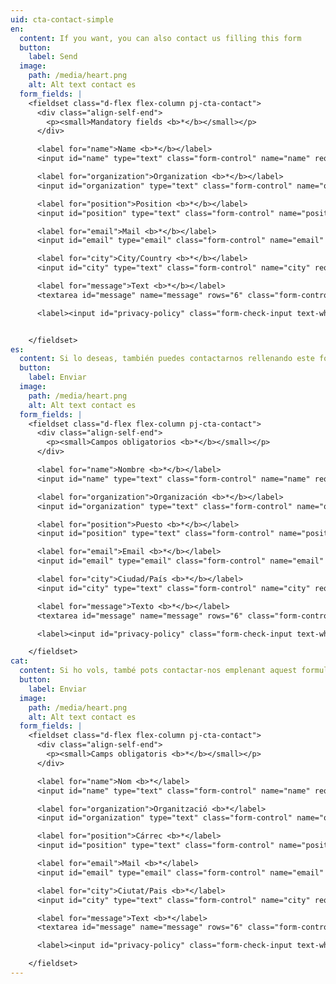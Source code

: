 ```yaml
---
uid: cta-contact-simple
en:
  content: If you want, you can also contact us filling this form
  button:
    label: Send
  image:
    path: /media/heart.png
    alt: Alt text contact es
  form_fields: |
    <fieldset class="d-flex flex-column pj-cta-contact">
      <div class="align-self-end">
        <p><small>Mandatory fields <b>*</b></small></p>
      </div>

      <label for="name">Name <b>*</b></label>
      <input id="name" type="text" class="form-control" name="name" required />

      <label for="organization">Organization <b>*</b></label>
      <input id="organization" type="text" class="form-control" name="organization" required />

      <label for="position">Position <b>*</b></label>
      <input id="position" type="text" class="form-control" name="position" required />

      <label for="email">Mail <b>*</b></label>
      <input id="email" type="email" class="form-control" name="email" required />

      <label for="city">City/Country <b>*</b></label>
      <input id="city" type="text" class="form-control" name="city" required/>

      <label for="message">Text <b>*</b></label>
      <textarea id="message" name="message" rows="6" class="form-control" required></textarea>

      <label><input id="privacy-policy" class="form-check-input text-white" type="checkbox" name="privacy-policy" required> I accept <a href="/en/privacy-policy" class="text-link"><b>the Privacy Policy</b></a></label>


    </fieldset>
es:
  content: Si lo deseas, también puedes contactarnos rellenando este formulario
  button:
    label: Enviar
  image:
    path: /media/heart.png
    alt: Alt text contact es
  form_fields: |
    <fieldset class="d-flex flex-column pj-cta-contact">
      <div class="align-self-end">
        <p><small>Campos obligatorios <b>*</b></small></p>
      </div>

      <label for="name">Nombre <b>*</b></label>
      <input id="name" type="text" class="form-control" name="name" required />

      <label for="organization">Organización <b>*</b></label>
      <input id="organization" type="text" class="form-control" name="organization" required />

      <label for="position">Puesto <b>*</b></label>
      <input id="position" type="text" class="form-control" name="position" required/>

      <label for="email">Email <b>*</b></label>
      <input id="email" type="email" class="form-control" name="email" required />

      <label for="city">Ciudad/País <b>*</b></label>
      <input id="city" type="text" class="form-control" name="city" required />

      <label for="message">Texto <b>*</b></label>
      <textarea id="message" name="message" rows="6" class="form-control" required></textarea>

      <label><input id="privacy-policy" class="form-check-input text-white" type="checkbox" name="privacy-policy" required> Acepto la <a href="/es/privacy-policy" class="text-link"><b>Política de Privacidad</b></a></label>

    </fieldset>
cat:
  content: Si ho vols, també pots contactar-nos emplenant aquest formulari
  button:
    label: Enviar
  image:
    path: /media/heart.png
    alt: Alt text contact es
  form_fields: |
    <fieldset class="d-flex flex-column pj-cta-contact">
      <div class="align-self-end">
        <p><small>Camps obligatoris <b>*</b></small></p>
      </div>

      <label for="name">Nom <b>*</label>
      <input id="name" type="text" class="form-control" name="name" required/>

      <label for="organization">Organització <b>*</label>
      <input id="organization" type="text" class="form-control" name="organization" required />

      <label for="position">Cárrec <b>*</label>
      <input id="position" type="text" class="form-control" name="position" required />

      <label for="email">Mail <b>*</label>
      <input id="email" type="email" class="form-control" name="email" required />

      <label for="city">Ciutat/Pais <b>*</label>
      <input id="city" type="text" class="form-control" name="city" required />

      <label for="message">Text <b>*</label>
      <textarea id="message" name="message" rows="6" class="form-control" required></textarea>

      <label><input id="privacy-policy" class="form-check-input text-white" type="checkbox" name="privacy-policy" required> Accepto <a href="/cat/privacy-policy" class="text-link"><b>la política de privadesa</b></a></label>

    </fieldset>
---
```


